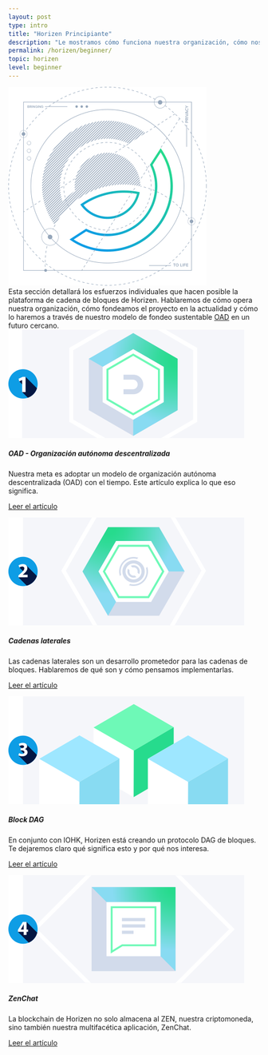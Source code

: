 ```yaml
---
layout: post
type: intro
title: "Horizen Principiante"
description: "Le mostramos cómo funciona nuestra organización, cómo nos financiamos y qué desafíos de ingeniería enfrentamos."
permalink: /horizen/beginner/
topic: horizen
level: beginner
---
```


<div class="row mb-3">
    <div class="col-md-3">
        <img src="/assets/img/icons/topics/horizen-bp.svg" alt="Horizen blueprint" class="lead-icon"/>
    </div>
    <div class="col-md-9 lead">
        Esta sección detallará los esfuerzos individuales que hacen posible la plataforma de cadena de bloques de Horizen. Hablaremos de cómo opera nuestra organización, cómo fondeamos el proyecto en la actualidad y cómo lo haremos a través de nuestro modelo de fondeo sustentable <a href="{{ site.baseurl }}{% post_url /horizen/beginner/2026-01-01-dao-decentralized-autonomous-organization %}">OAD</a> en un futuro cercano.
    </div>
</div>


<div class="row mt-5">
    <div class="col-md-3">
        <a href="{{ site.baseurl }}{% post_url /horizen/beginner/2026-01-01-dao-decentralized-autonomous-organization %}">
            <img src="/assets/post_files/horizen/beginner/intro/dao.svg" alt="DAO - Decentralized Autonomous Organization" />
        </a>
    </div>
    <div class="col-md-9">
        <h5 class="intro-article-title">OAD - Organización autónoma descentralizada</h5>
        <p class="mb-1">
            Nuestra meta es adoptar un modelo de organización autónoma descentralizada (OAD) con el tiempo. Este artículo explica lo que eso significa.
        </p>
        <p class="mb-0">
            <a class="font-weight-bold" href="{{ site.baseurl }}{% post_url /horizen/beginner/2026-01-01-dao-decentralized-autonomous-organization %}">Leer el artículo</a>
        </p>
    </div>
</div>

<div class="row mt-5">
    <div class="col-md-3">
        <a href="{{ site.baseurl }}{% post_url /horizen/beginner/2026-01-03-sidechains %}">
            <img src="/assets/post_files/horizen/beginner/intro/sidechains.svg" alt="Cadenas laterales" />
        </a>
    </div>
    <div class="col-md-9">
        <h5 class="intro-article-title">Cadenas laterales</h5>
        <p class="mb-1">
            Las cadenas laterales son un desarrollo prometedor para las cadenas de bloques. Hablaremos de qué son y cómo pensamos implementarlas.
        </p>
        <p class="mb-0">
            <a class="font-weight-bold" href="{{ site.baseurl }}{% post_url /horizen/beginner/2026-01-03-sidechains %}">Leer el artículo</a>
        </p>
    </div>
</div>

<div class="row mt-5">
    <div class="col-md-3">
        <a href="{{ site.baseurl }}{% post_url /horizen/beginner/2026-01-02-block-dag %}">
            <img src="/assets/post_files/horizen/beginner/intro/dag.svg" alt="DAG de bloques" />
        </a>
    </div>
    <div class="col-md-9">
        <h5 class="intro-article-title">Block DAG</h5>
        <p class="mb-1">
            En conjunto con IOHK, Horizen está creando un protocolo DAG de bloques. Te dejaremos claro qué significa esto y por qué nos interesa.
        </p>
        <p class="mb-0">
            <a class="font-weight-bold" href="{{ site.baseurl }}{% post_url /horizen/beginner/2026-01-02-block-dag %}">Leer el artículo</a>
        </p>
    </div>
</div>

<div class="row mt-5">
    <div class="col-md-3">
        <a href="{{ site.baseurl }}{% post_url /horizen/beginner/2026-01-04-zenchat %}">
            <img src="/assets/post_files/horizen/beginner/intro/zenchat.svg" alt="ZenChat" />
        </a>
    </div>
    <div class="col-md-9">
        <h5 class="intro-article-title">ZenChat</h5>
        <p class="mb-1">
            La blockchain de Horizen no solo almacena al ZEN, nuestra criptomoneda, sino también nuestra multifacética aplicación, ZenChat.
        </p>
        <p class="mb-0">
            <a class="font-weight-bold" href="{{ site.baseurl }}{% post_url /horizen/beginner/2026-01-04-zenchat %}">Leer el artículo</a>
        </p>
    </div>
</div>
